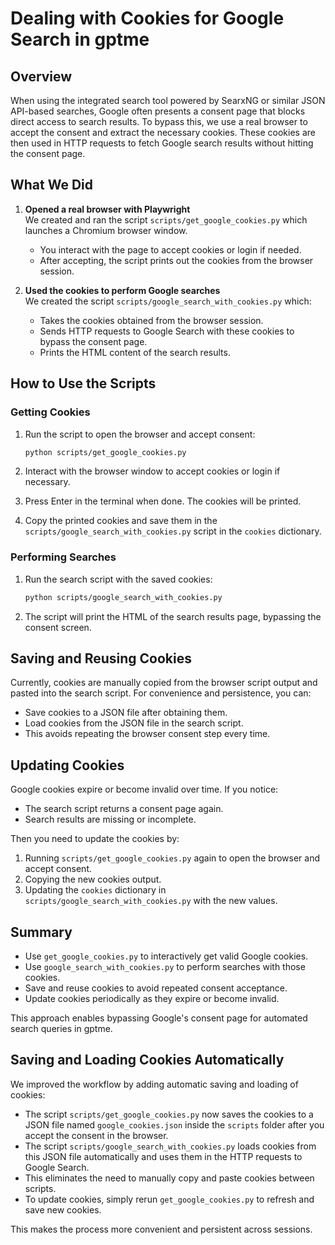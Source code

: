 # Dealing with Cookies for Google Search in gptme

## Overview

When using the integrated search tool powered by SearxNG or similar JSON API-based searches, Google often presents a consent page that blocks direct access to search results. To bypass this, we use a real browser to accept the consent and extract the necessary cookies. These cookies are then used in HTTP requests to fetch Google search results without hitting the consent page.

## What We Did

1. **Opened a real browser with Playwright**  
   We created and ran the script `scripts/get_google_cookies.py` which launches a Chromium browser window.  
   - You interact with the page to accept cookies or login if needed.  
   - After accepting, the script prints out the cookies from the browser session.

2. **Used the cookies to perform Google searches**  
   We created the script `scripts/google_search_with_cookies.py` which:  
   - Takes the cookies obtained from the browser session.  
   - Sends HTTP requests to Google Search with these cookies to bypass the consent page.  
   - Prints the HTML content of the search results.

## How to Use the Scripts

### Getting Cookies

1. Run the script to open the browser and accept consent:

   ```bash
   python scripts/get_google_cookies.py
   ```

2. Interact with the browser window to accept cookies or login if necessary.  
3. Press Enter in the terminal when done. The cookies will be printed.

4. Copy the printed cookies and save them in the `scripts/google_search_with_cookies.py` script in the `cookies` dictionary.

### Performing Searches

1. Run the search script with the saved cookies:

   ```bash
   python scripts/google_search_with_cookies.py
   ```

2. The script will print the HTML of the search results page, bypassing the consent screen.

## Saving and Reusing Cookies

Currently, cookies are manually copied from the browser script output and pasted into the search script. For convenience and persistence, you can:

- Save cookies to a JSON file after obtaining them.
- Load cookies from the JSON file in the search script.
- This avoids repeating the browser consent step every time.

## Updating Cookies

Google cookies expire or become invalid over time. If you notice:

- The search script returns a consent page again.
- Search results are missing or incomplete.

Then you need to update the cookies by:

1. Running `scripts/get_google_cookies.py` again to open the browser and accept consent.  
2. Copying the new cookies output.  
3. Updating the `cookies` dictionary in `scripts/google_search_with_cookies.py` with the new values.

## Summary

- Use `get_google_cookies.py` to interactively get valid Google cookies.  
- Use `google_search_with_cookies.py` to perform searches with those cookies.  
- Save and reuse cookies to avoid repeated consent acceptance.  
- Update cookies periodically as they expire or become invalid.

This approach enables bypassing Google's consent page for automated search queries in gptme.
## Saving and Loading Cookies Automatically

We improved the workflow by adding automatic saving and loading of cookies:

- The script `scripts/get_google_cookies.py` now saves the cookies to a JSON file named `google_cookies.json` inside the `scripts` folder after you accept the consent in the browser.
- The script `scripts/google_search_with_cookies.py` loads cookies from this JSON file automatically and uses them in the HTTP requests to Google Search.
- This eliminates the need to manually copy and paste cookies between scripts.
- To update cookies, simply rerun `get_google_cookies.py` to refresh and save new cookies.

This makes the process more convenient and persistent across sessions.

